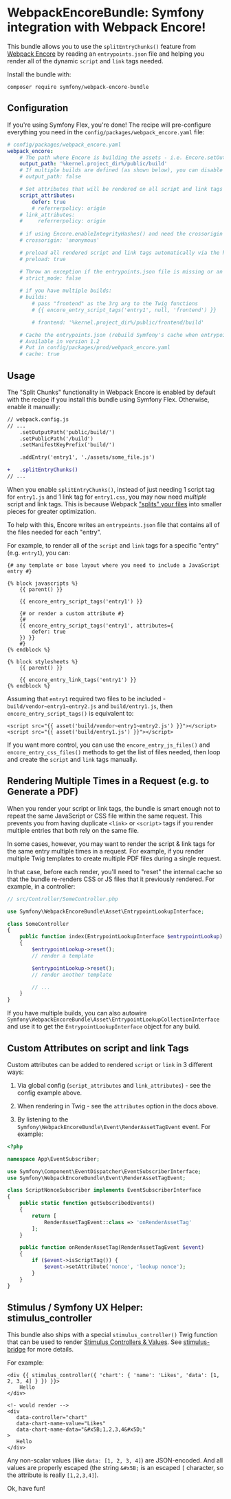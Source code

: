 # WebpackEncoreBundle: Symfony integration with Webpack Encore!

This bundle allows you to use the `splitEntryChunks()` feature
from [Webpack Encore](https://symfony.com/doc/current/frontend.html)
by reading an `entrypoints.json` file and helping you render all of
the dynamic `script` and `link` tags needed.

Install the bundle with:

```
composer require symfony/webpack-encore-bundle
```

## Configuration

If you're using Symfony Flex, you're done! The recipe will
pre-configure everything you need in the `config/packages/webpack_encore.yaml`
file:

```yaml
# config/packages/webpack_encore.yaml
webpack_encore:
    # The path where Encore is building the assets - i.e. Encore.setOutputPath()
    output_path: '%kernel.project_dir%/public/build'
    # If multiple builds are defined (as shown below), you can disable the default build:
    # output_path: false

    # Set attributes that will be rendered on all script and link tags
    script_attributes:
        defer: true
        # referrerpolicy: origin
    # link_attributes:
    #     referrerpolicy: origin
    
    # if using Encore.enableIntegrityHashes() and need the crossorigin attribute (default: false, or use 'anonymous' or 'use-credentials')
    # crossorigin: 'anonymous'

    # preload all rendered script and link tags automatically via the http2 Link header
    # preload: true

    # Throw an exception if the entrypoints.json file is missing or an entry is missing from the data
    # strict_mode: false
    
    # if you have multiple builds:
    # builds:
        # pass "frontend" as the 3rg arg to the Twig functions
        # {{ encore_entry_script_tags('entry1', null, 'frontend') }}

        # frontend: '%kernel.project_dir%/public/frontend/build'

    # Cache the entrypoints.json (rebuild Symfony's cache when entrypoints.json changes)
    # Available in version 1.2
    # Put in config/packages/prod/webpack_encore.yaml
    # cache: true
```

## Usage

The "Split Chunks" functionality in Webpack Encore is enabled by default
with the recipe if you install this bundle using Symfony Flex. Otherwise,
enable it manually:

```diff
// webpack.config.js
// ...
    .setOutputPath('public/build/')
    .setPublicPath('/build')
    .setManifestKeyPrefix('build/')

    .addEntry('entry1', './assets/some_file.js')

+   .splitEntryChunks()
// ...
```

When you enable `splitEntryChunks()`, instead of just needing 1 script tag
for `entry1.js` and 1 link tag for `entry1.css`, you may now need *multiple*
script and link tags. This is because Webpack ["splits" your files](https://webpack.js.org/plugins/split-chunks-plugin/)
into smaller pieces for greater optimization.

To help with this, Encore writes an `entrypoints.json` file that contains
all of the files needed for each "entry".

For example, to render all of the `script` and `link` tags for a specific
"entry" (e.g. `entry1`), you can:

```twig
{# any template or base layout where you need to include a JavaScript entry #}

{% block javascripts %}
    {{ parent() }}

    {{ encore_entry_script_tags('entry1') }}

    {# or render a custom attribute #}
    {#
    {{ encore_entry_script_tags('entry1', attributes={
        defer: true
    }) }}
    #}
{% endblock %}

{% block stylesheets %}
    {{ parent() }}

    {{ encore_entry_link_tags('entry1') }}
{% endblock %}
```

Assuming that `entry1` required two files to be included - `build/vendor~entry1~entry2.js`
and `build/entry1.js`, then `encore_entry_script_tags()` is equivalent to:

```twig
<script src="{{ asset('build/vendor~entry1~entry2.js') }}"></script>
<script src="{{ asset('build/entry1.js') }}"></script>
```

If you want more control, you can use the `encore_entry_js_files()` and
`encore_entry_css_files()` methods to get the list of files needed, then
loop and create the `script` and `link` tags manually.

## Rendering Multiple Times in a Request (e.g. to Generate a PDF)

When you render your script or link tags, the bundle is smart enough
not to repeat the same JavaScript or CSS file within the same request.
This prevents you from having duplicate `<link>` or `<script>` tags
if you render multiple entries that both rely on the same file.

In some cases, however, you may want to render the script & link
tags for the same entry multiple times in a request. For example,
if you render multiple Twig templates to create multiple PDF files
during a single request.

In that case, before each render, you'll need to "reset" the internal
cache so that the bundle re-renders CSS or JS files that it previously
rendered. For example, in a controller:

```php
// src/Controller/SomeController.php

use Symfony\WebpackEncoreBundle\Asset\EntrypointLookupInterface;

class SomeController
{
    public function index(EntrypointLookupInterface $entrypointLookup)
    {
        $entrypointLookup->reset();
        // render a template

        $entrypointLookup->reset();
        // render another template

        // ...
    }
}
```

If you have multiple builds, you can also autowire
`Symfony\WebpackEncoreBundle\Asset\EntrypointLookupCollectionInterface`
and use it to get the `EntrypointLookupInterface` object for any build.

## Custom Attributes on script and link Tags

Custom attributes can be added to rendered `script` or `link` in 3
different ways:

1. Via global config (`script_attributes` and `link_attributes`) - see the
   config example above.

1. When rendering in Twig - see the `attributes` option in the docs above.

1. By listening to the `Symfony\WebpackEncoreBundle\Event\RenderAssetTagEvent`
   event. For example:

```php
<?php

namespace App\EventSubscriber;

use Symfony\Component\EventDispatcher\EventSubscriberInterface;
use Symfony\WebpackEncoreBundle\Event\RenderAssetTagEvent;

class ScriptNonceSubscriber implements EventSubscriberInterface
{
    public static function getSubscribedEvents()
    {
        return [
            RenderAssetTagEvent::class => 'onRenderAssetTag'
        ];
    }

    public function onRenderAssetTag(RenderAssetTagEvent $event)
    {
        if ($event->isScriptTag()) {
            $event->setAttribute('nonce', 'lookup nonce');
        }
    }
}
```

## Stimulus / Symfony UX Helper: stimulus_controller

This bundle also ships with a special `stimulus_controller()` Twig function
that can be used to render [Stimulus Controllers & Values](https://stimulus.hotwire.dev/reference/values).
See [stimulus-bridge](https://github.com/symfony/stimulus-bridge) for more details.

For example:

```twig
<div {{ stimulus_controller({ 'chart': { 'name': 'Likes', 'data': [1, 2, 3, 4] } }) }}>
    Hello
</div>

<!- would render -->
<div
   data-controller="chart"
   data-chart-name-value="Likes"
   data-chart-name-data="&#x5B;1,2,3,4&#x5D;"
>
   Hello
</div>
```

Any non-scalar values (like `data: [1, 2, 3, 4]`) are JSON-encoded. And all
values are properly escaped (the string `&#x5B;` is an escaped
`[` character, so the attribute is really `[1,2,3,4]`). 

Ok, have fun!
